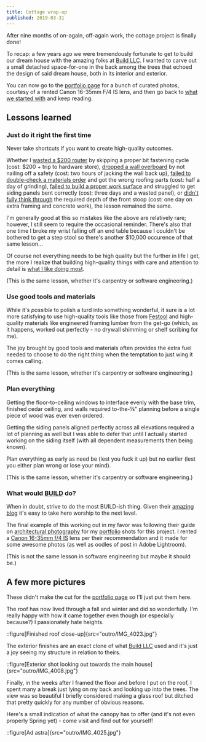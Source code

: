 ```yaml
---
title: Cottage wrap-up
published: 2019-03-31
---
```


After nine months of on-again, off-again work, the cottage project is finally done!

To recap: a few years ago we were tremendously fortunate to get to build our dream house with the amazing folks at [Build LLC](https://www.buildllc.com/).
I wanted to carve out a small detached space-for-one in the back among the trees that echoed the design of said dream house,
both in its interior and exterior.

You can now go to the [portfolio page](/portfolio/cottage/) for a bunch of curated photos, courtesy of a rented Canon 16-35mm F/4 IS lens,
and then go back to [what we started with](/posts/cottage/intro/) and keep reading.

## Lessons learned

### Just do it right the first time

Never take shortcuts if you want to create high-quality outcomes.

Whether I [wasted a \$200 router](/posts/cottage/floor-framing/) by skipping a proper bit fastening cycle (cost: \$200 + trip to hardware store),
[dropped a wall overboard](/posts/cottage/wall-framing/) by not nailing off a safety (cost: two hours of jacking the wall back up),
[failed to double-check a materials order](/posts/cottage/roofing/) and got the wrong roofing parts (cost: half a day of grinding),
[failed to build a proper work surface](/posts/cottage/siding/) and struggled to get siding panels bent correctly (cost: three days and a wasted panel),
or [didn't fully think through](/posts/cottage/deck/) the required depth of the front stoop (cost: one day on extra framing and concrete work),
the lesson remained the same.

I'm generally good at this so mistakes like the above are relatively rare; however, I still seem to require the occasional reminder.
There's also that one time I broke my wrist falling off an end table because I couldn't be bothered to get a step stool
so there's another \$10,000 occurence of that same lesson...

Of course not everything needs to be high quality but the further in life I get,
the more I realize that building high-quality things with care and attention to detail is [what I like doing most](/hire-me/).

(This is the same lesson, whether it's carpentry or software engineering.)

### Use good tools and materials

While it's _possible_ to polish a turd into something wonderful,
it sure is a lot more satisfying to use high-quality tools like those from [Festool](https://www.festoolusa.com/)
and high-quality materials like engineered framing lumber from the get-go
(which, as it happens, worked out perfectly - no drywall shimming or shelf scribing for me).

The joy brought by good tools and materials often provides the extra fuel needed to choose to do the right thing when the temptation to just wing it comes calling.

(This is the same lesson, whether it's carpentry or software engineering.)

### Plan everything

Getting the floor-to-ceiling windows to interface evenly with the base trim, finished cedar ceiling, and walls
required to-the-&frac18;" planning before a single piece of wood was ever even ordered.

Getting the siding panels aligned perfectly across all elevations required a lot of planning as well
but I was able to defer that until I actually started working on the siding itself (with all dependent measurements then being known).

Plan everything as early as need be (lest you fuck it up) but no earlier (lest you either plan wrong or lose your mind).

(This is the same lesson, whether it's carpentry or software engineering.)

### What would [BUILD](https://www.buildllc.com/) do?

When in doubt, strive to do the most BUILD-ish thing.
Given their [amazing blog](https://blog.buildllc.com/) it's easy to take hero worship to the next level.

The final example of this working out in my favor was following their guide on [architectural photography](https://blog.buildllc.com/2016/07/an-architects-guide-to-photography/)
for my [portfolio](/portfolio/cottage/) shots for this project.
I rented a [Canon 16-35mm f/4 IS](https://www.borrowlenses.com/product/Canon-EF-1635mm-f4L-IS-USM-Lens) lens per their recommendation
and it made for some awesome photos (as well as oodles of post in Adobe Lightroom).

(This is not the same lesson in software engineering but maybe it should be.)

## A few more pictures

These didn't make the cut for the [portfolio page](/portfolio/cottage/) so I'll just put them here.

The roof has now lived through a fall and winter and did so wonderfully.
I'm really happy with how it came together even though (or especially because?) I passionately hate heights.

::figure[Finished roof close-up]{src="outro/IMG_4023.jpg"}

The exterior finishes are an exact clone of what [Build LLC](https://www.buildllc.com/) used
and it's just a joy seeing my structure in relation to theirs.

::figure[Exterior shot looking out towards the main house]{src="outro/IMG_4008.jpg"}

Finally, in the weeks after I framed the floor and before I put on the roof, I spent many a break
just lying on my back and looking up into the trees.
The view was so beautiful I briefly considered making a glass roof but ditched that pretty quickly for any number of obvious reasons.

Here's a small indication of what the canopy has to offer (and it's not even properly Spring yet) - come visit and find out for yourself!

::figure[Ad astra]{src="outro/IMG_4025.jpg"}
